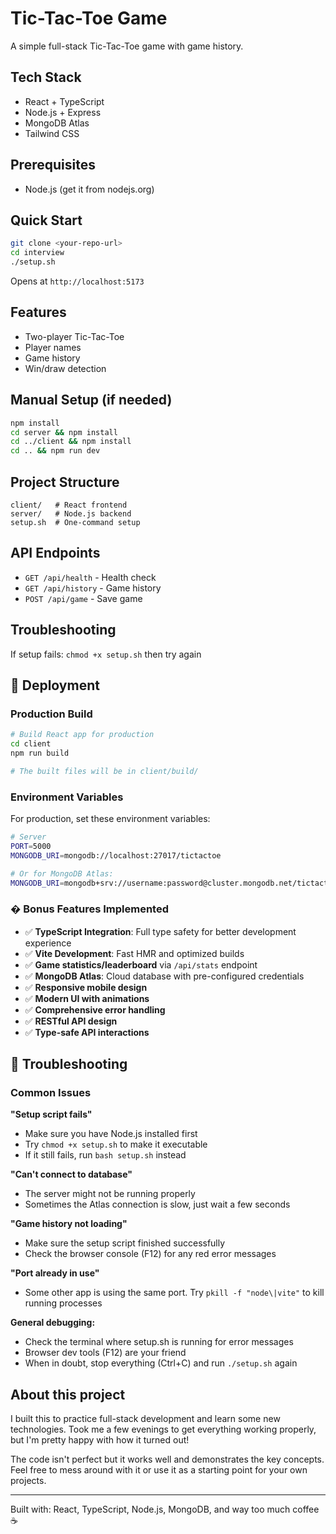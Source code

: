 # Tic-Tac-Toe Game

A simple full-stack Tic-Tac-Toe game with game history.

## Tech Stack
- React + TypeScript
- Node.js + Express  
- MongoDB Atlas
- Tailwind CSS

## Prerequisites
- Node.js (get it from nodejs.org)

## Quick Start
```bash
git clone <your-repo-url>
cd interview
./setup.sh
```

Opens at `http://localhost:5173`

## Features
- Two-player Tic-Tac-Toe
- Player names
- Game history
- Win/draw detection

## Manual Setup (if needed)
```bash
npm install
cd server && npm install  
cd ../client && npm install
cd .. && npm run dev
```

## Project Structure
```
client/   # React frontend
server/   # Node.js backend  
setup.sh  # One-command setup
```

## API Endpoints
- `GET /api/health` - Health check
- `GET /api/history` - Game history
- `POST /api/game` - Save game

## Troubleshooting
If setup fails: `chmod +x setup.sh` then try again

## 🚀 Deployment

### Production Build

```bash
# Build React app for production
cd client
npm run build

# The built files will be in client/build/
```

### Environment Variables

For production, set these environment variables:

```bash
# Server
PORT=5000
MONGODB_URI=mongodb://localhost:27017/tictactoe

# Or for MongoDB Atlas:
MONGODB_URI=mongodb+srv://username:password@cluster.mongodb.net/tictactoe
```

### � **Bonus Features Implemented**
- ✅ **TypeScript Integration**: Full type safety for better development experience
- ✅ **Vite Development**: Fast HMR and optimized builds
- ✅ **Game statistics/leaderboard** via `/api/stats` endpoint
- ✅ **MongoDB Atlas**: Cloud database with pre-configured credentials
- ✅ **Responsive mobile design**
- ✅ **Modern UI with animations**
- ✅ **Comprehensive error handling**
- ✅ **RESTful API design**
- ✅ **Type-safe API interactions**

## 🐛 Troubleshooting

### Common Issues

**"Setup script fails"**
- Make sure you have Node.js installed first
- Try `chmod +x setup.sh` to make it executable
- If it still fails, run `bash setup.sh` instead

**"Can't connect to database"**
- The server might not be running properly
- Sometimes the Atlas connection is slow, just wait a few seconds

**"Game history not loading"**  
- Make sure the setup script finished successfully
- Check the browser console (F12) for any red error messages

**"Port already in use"**
- Some other app is using the same port. Try `pkill -f "node\|vite"` to kill running processes

**General debugging:**
- Check the terminal where setup.sh is running for error messages
- Browser dev tools (F12) are your friend
- When in doubt, stop everything (Ctrl+C) and run `./setup.sh` again

## About this project

I built this to practice full-stack development and learn some new technologies. Took me a few evenings to get everything working properly, but I'm pretty happy with how it turned out!

The code isn't perfect but it works well and demonstrates the key concepts. Feel free to mess around with it or use it as a starting point for your own projects.

---

Built with: React, TypeScript, Node.js, MongoDB, and way too much coffee ☕
